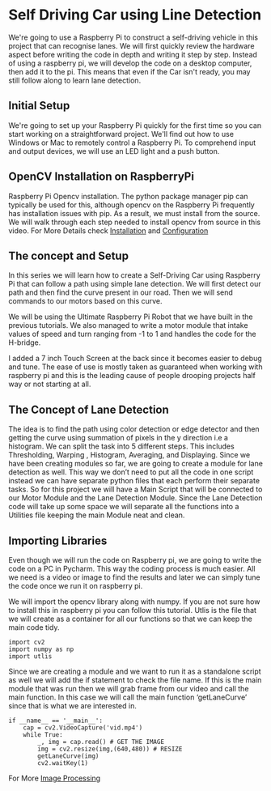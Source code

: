 # Self Driving Car using Line Detection
We're going to use a Raspberry Pi to construct a self-driving vehicle in this project that can recognise lanes. We will first quickly review the hardware aspect before writing the code in depth and writing it step by step. Instead of using a raspberry pi, we will develop the code on a desktop computer, then add it to the pi. This means that even if the Car isn't ready, you may still follow along to learn lane detection.

## Initial Setup
We're going to set up your Raspberry Pi quickly for the first time so you can start working on a straightforward project. We'll find out how to use Windows or Mac to remotely control a Raspberry Pi. To comprehend input and output devices, we will use an LED light and a push button.


## OpenCV Installation on RaspberryPi
Raspberry Pi Opencv installation. The python package manager pip can typically be used for this, although opencv on the Raspberry Pi frequently has installation issues with pip. As a result, we must install from the source. We will walk through each step needed to install opencv from source in this video.
For More Details check [Installation](https://github.com/mmm-byte/PythonProjects/blob/main/Self_Driving_Using_Line_Detection/Installation%20and%20Setup/Installation.md) and [Configuration](https://github.com/mmm-byte/PythonProjects/blob/main/Self_Driving_Using_Line_Detection/Installation%20and%20Setup/Installation.md)

## The concept and Setup
In this series we will learn how to create a Self-Driving Car using Raspberry Pi that can follow a path using simple lane detection. We will first detect our path and then find the curve present in our road. Then we will send commands to our motors based on this curve.

We will be using the Ultimate Raspberry Pi Robot that we have built in the previous tutorials. We also managed to write a motor module that intake values of speed and turn ranging from -1 to 1 and handles the code for the H-bridge.

I added a 7 inch Touch Screen at the back since it becomes easier to debug and tune. The ease of use is mostly taken as guaranteed when working with raspberry pi and this is the leading cause of people drooping projects half way or not starting at all.

## The Concept of Lane Detection
The idea is to find the path using color detection or edge detector and then getting the curve using summation of pixels in the y direction i.e a histogram. We can split the task into 5 different steps. This includes Thresholding, Warping , Histogram, Averaging, and Displaying. Since we have been creating modules so far, we are going to create a module for lane detection as well. This way we don’t need to put all the code in one script instead we can have separate python files that each perform their separate tasks. So for this project we will have a Main Script that will be connected to our Motor Module and the Lane Detection Module. Since the Lane Detection code will take up some space we will separate all the functions into a Utilities file keeping the main Module neat and clean.

## Importing Libraries
Even though we will run the code on Raspberry pi, we are going to write the code on a PC in Pycharm. This way the coding process is much easier. All we need is a video or image to find the results and later we can simply tune the code once we run it on raspberry pi.

We will import the opencv library along with numpy. If you are not sure how to install this in raspberry pi you can follow this tutorial. Utlis is the file that we will create as a container for all our functions so that we can keep the main code tidy.

```
import cv2
import numpy as np
import utlis
```

Since we are creating a module and we want to run it as a standalone script as well we will add the if statement to check the file name. If this is the main module that was run then we will grab frame from our video and call the main function. In this case we will call the main function ‘getLaneCurve’ since that is what we are interested in.

```
if __name__ == '__main__':
    cap = cv2.VideoCapture('vid.mp4')
    while True:
        _, img = cap.read() # GET THE IMAGE      
        img = cv2.resize(img,(640,480)) # RESIZE
        getLaneCurve(img)
        cv2.waitKey(1)
   ```
   For More [Image Processing]()
